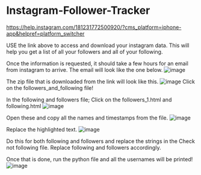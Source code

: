 # Instagram-Follower-Tracker

https://help.instagram.com/181231772500920/?cms_platform=iphone-app&helpref=platform_switcher

USE the link above to access and download your instagram data.
This will help you get a list of all your followers and all of your following.

Once the information is requested, it should take a few hours for an email from instagram to arrive. The email will look like the one below.
![image](https://user-images.githubusercontent.com/32932464/233856623-c7764ec7-5526-42e3-888d-e3d401d3a1b8.png)

The zip file that is downloaded from the link will look like this.
![image](https://user-images.githubusercontent.com/32932464/233856742-2c5f349f-4e95-4825-ad00-15cc376a47a9.png)
Click on the followers_and_following file!

In the following and followers file; Click on the followers_1.html and following.html
![image](https://user-images.githubusercontent.com/32932464/233856801-1bf8151d-67cc-485d-a708-ed8d5029950e.png)

Open these and copy all the names and timestamps from the file.
![image](https://user-images.githubusercontent.com/32932464/233856871-ff829d18-6776-45fb-a980-77537219bc03.png)

Replace the highlighted text.   ![image](https://user-images.githubusercontent.com/32932464/233857116-0c642354-75d3-4763-9976-7892f9b926c9.png)

Do this for both following and followers and replace the strings in the Check not following file. Replace following and followers accordingly.

Once that is done, run the python file and all the usernames will be printed!
![image](https://user-images.githubusercontent.com/32932464/233857194-ee768205-9fd4-460f-a8d7-3e1d8b3688c6.png)
